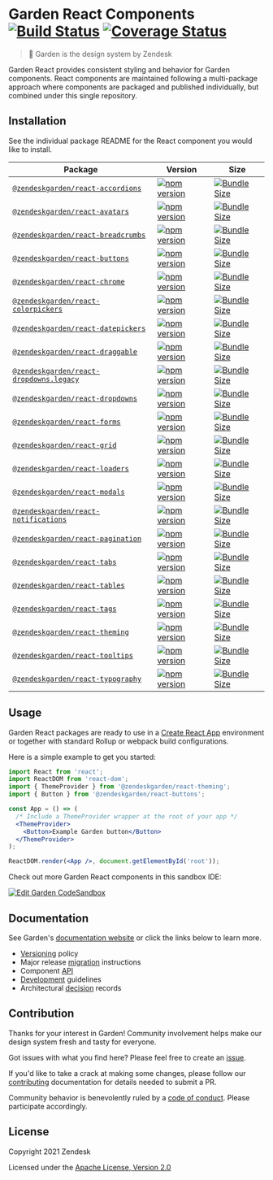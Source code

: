 # Garden React Components [![Build Status][build status badge]][build status link] [![Coverage Status][coverage status badge]][coverage status link]<!-- markdownlint-disable -->

<!-- markdownlint-enable -->

[build status badge]: https://img.shields.io/github/actions/workflow/status/zendeskgarden/react-components/ci.yaml?branch=main&style=flat-square
[build status link]: https://github.com/zendeskgarden/react-components/actions/workflows/ci.yaml?query=branch%3Amain
[coverage status badge]: https://flat.badgen.net/coveralls/c/github/zendeskgarden/react-components/main
[coverage status link]: https://coveralls.io/github/zendeskgarden/react-components

> :seedling: Garden is the design system by Zendesk

Garden React provides consistent styling and behavior for Garden components.
React components are maintained following a multi-package approach where
components are packaged and published individually, but combined under this
single repository.

## Installation

See the individual package README for the React component you would like
to install.

| Package                                                              | Version                                                                   | Size                                                                       |
| -------------------------------------------------------------------- | ------------------------------------------------------------------------- | -------------------------------------------------------------------------- |
| [`@zendeskgarden/react-accordions`](packages/accordions)             | [![npm version][accordions npm version]][accordions npm link]             | [![Bundle Size][accordions size bundle]][accordions size link]             |
| [`@zendeskgarden/react-avatars`](packages/avatars)                   | [![npm version][avatars npm version]][avatars npm link]                   | [![Bundle Size][avatars size bundle]][avatars size link]                   |
| [`@zendeskgarden/react-breadcrumbs`](packages/breadcrumbs)           | [![npm version][breadcrumbs npm version]][breadcrumbs npm link]           | [![Bundle Size][breadcrumbs size bundle]][breadcrumbs size link]           |
| [`@zendeskgarden/react-buttons`](packages/buttons)                   | [![npm version][buttons npm version]][buttons npm link]                   | [![Bundle Size][buttons size bundle]][buttons size link]                   |
| [`@zendeskgarden/react-chrome`](packages/chrome)                     | [![npm version][chrome npm version]][chrome npm link]                     | [![Bundle Size][chrome size bundle]][chrome size link]                     |
| [`@zendeskgarden/react-colorpickers`](packages/colorpickers)         | [![npm version][colorpickers npm version]][colorpickers npm link]         | [![Bundle Size][colorpickers size bundle]][colorpickers size link]         |
| [`@zendeskgarden/react-datepickers`](packages/datepickers)           | [![npm version][datepickers npm version]][datepickers npm link]           | [![Bundle Size][datepickers size bundle]][datepickers size link]           |
| [`@zendeskgarden/react-draggable`](packages/draggable)               | [![npm version][draggable npm version]][draggable npm link]               | [![Bundle Size][draggable size bundle]][draggable size link]               |
| [`@zendeskgarden/react-dropdowns.legacy`](packages/dropdowns.legacy) | [![npm version][dropdowns.legacy npm version]][dropdowns.legacy npm link] | [![Bundle Size][dropdowns.legacy size bundle]][dropdowns.legacy size link] |
| [`@zendeskgarden/react-dropdowns`](packages/dropdowns)               | [![npm version][dropdowns npm version]][dropdowns npm link]               | [![Bundle Size][dropdowns size bundle]][dropdowns size link]               |
| [`@zendeskgarden/react-forms`](packages/forms)                       | [![npm version][forms npm version]][forms npm link]                       | [![Bundle Size][forms size bundle]][forms size link]                       |
| [`@zendeskgarden/react-grid`](packages/grid)                         | [![npm version][grid npm version]][grid npm link]                         | [![Bundle Size][grid size bundle]][grid size link]                         |
| [`@zendeskgarden/react-loaders`](packages/loaders)                   | [![npm version][loaders npm version]][loaders npm link]                   | [![Bundle Size][loaders size bundle]][loaders size link]                   |
| [`@zendeskgarden/react-modals`](packages/modals)                     | [![npm version][modals npm version]][modals npm link]                     | [![Bundle Size][modals size bundle]][modals size link]                     |
| [`@zendeskgarden/react-notifications`](packages/notifications)       | [![npm version][notifications npm version]][notifications npm link]       | [![Bundle Size][notifications size bundle]][notifications size link]       |
| [`@zendeskgarden/react-pagination`](packages/pagination)             | [![npm version][pagination npm version]][pagination npm link]             | [![Bundle Size][pagination size bundle]][pagination size link]             |
| [`@zendeskgarden/react-tabs`](packages/tabs)                         | [![npm version][tabs npm version]][tabs npm link]                         | [![Bundle Size][tabs size bundle]][tabs size link]                         |
| [`@zendeskgarden/react-tables`](packages/tables)                     | [![npm version][tables npm version]][tables npm link]                     | [![Bundle Size][tables size bundle]][tables size link]                     |
| [`@zendeskgarden/react-tags`](packages/tags)                         | [![npm version][tags npm version]][tags npm link]                         | [![Bundle Size][tags size bundle]][tags size link]                         |
| [`@zendeskgarden/react-theming`](packages/theming)                   | [![npm version][theming npm version]][theming npm link]                   | [![Bundle Size][theming size bundle]][theming size link]                   |
| [`@zendeskgarden/react-tooltips`](packages/tooltips)                 | [![npm version][tooltips npm version]][tooltips npm link]                 | [![Bundle Size][tooltips size bundle]][tooltips size link]                 |
| [`@zendeskgarden/react-typography`](packages/typography)             | [![npm version][typography npm version]][typography npm link]             | [![Bundle Size][typography size bundle]][typography size link]             |

[accordions npm version]: https://flat.badgen.net/npm/v/@zendeskgarden/react-accordions
[accordions npm link]: https://www.npmjs.com/package/@zendeskgarden/react-accordions
[accordions size bundle]: https://flat.badgen.net/bundlephobia/minzip/@zendeskgarden/react-accordions
[accordions size link]: https://bundlephobia.com/result?p=@zendeskgarden/react-accordions
[avatars npm version]: https://flat.badgen.net/npm/v/@zendeskgarden/react-avatars
[avatars npm link]: https://www.npmjs.com/package/@zendeskgarden/react-avatars
[avatars size bundle]: https://flat.badgen.net/bundlephobia/minzip/@zendeskgarden/react-avatars
[avatars size link]: https://bundlephobia.com/result?p=@zendeskgarden/react-avatars
[breadcrumbs npm version]: https://flat.badgen.net/npm/v/@zendeskgarden/react-breadcrumbs
[breadcrumbs npm link]: https://www.npmjs.com/package/@zendeskgarden/react-breadcrumbs
[breadcrumbs size bundle]: https://flat.badgen.net/bundlephobia/minzip/@zendeskgarden/react-breadcrumbs
[breadcrumbs size link]: https://bundlephobia.com/result?p=@zendeskgarden/react-breadcrumbs
[buttons npm version]: https://flat.badgen.net/npm/v/@zendeskgarden/react-buttons
[buttons npm link]: https://www.npmjs.com/package/@zendeskgarden/react-buttons
[buttons size bundle]: https://flat.badgen.net/bundlephobia/minzip/@zendeskgarden/react-buttons
[buttons size link]: https://bundlephobia.com/result?p=@zendeskgarden/react-buttons
[chrome npm version]: https://flat.badgen.net/npm/v/@zendeskgarden/react-chrome
[chrome npm link]: https://www.npmjs.com/package/@zendeskgarden/react-chrome
[chrome size bundle]: https://flat.badgen.net/bundlephobia/minzip/@zendeskgarden/react-chrome
[chrome size link]: https://bundlephobia.com/result?p=@zendeskgarden/react-chrome
[colorpickers npm version]: https://flat.badgen.net/npm/v/@zendeskgarden/react-colorpickers
[colorpickers npm link]: https://www.npmjs.com/package/@zendeskgarden/react-colorpickers
[colorpickers size bundle]: https://flat.badgen.net/bundlephobia/minzip/@zendeskgarden/react-colorpickers
[colorpickers size link]: https://bundlephobia.com/result?p=@zendeskgarden/react-colorpickers
[datepickers npm version]: https://flat.badgen.net/npm/v/@zendeskgarden/react-datepickers
[datepickers npm link]: https://www.npmjs.com/package/@zendeskgarden/react-datepickers
[datepickers size bundle]: https://flat.badgen.net/bundlephobia/minzip/@zendeskgarden/react-datepickers
[datepickers size link]: https://bundlephobia.com/result?p=@zendeskgarden/react-datepickers
[draggable npm version]: https://flat.badgen.net/npm/v/@zendeskgarden/react-draggable
[draggable npm link]: https://www.npmjs.com/package/@zendeskgarden/react-draggable
[draggable size bundle]: https://flat.badgen.net/bundlephobia/minzip/@zendeskgarden/react-draggable
[draggable size link]: https://bundlephobia.com/result?p=@zendeskgarden/react-draggable
[dropdowns.legacy npm version]: https://flat.badgen.net/npm/v/@zendeskgarden/react-dropdowns.legacy
[dropdowns.legacy npm link]: https://www.npmjs.com/package/@zendeskgarden/react-dropdowns.legacy
[dropdowns.legacy size bundle]: https://flat.badgen.net/bundlephobia/minzip/@zendeskgarden/react-dropdowns.legacy
[dropdowns.legacy size link]: https://bundlephobia.com/result?p=@zendeskgarden/react-dropdowns.legacy
[dropdowns npm version]: https://flat.badgen.net/npm/v/@zendeskgarden/react-dropdowns
[dropdowns npm link]: https://www.npmjs.com/package/@zendeskgarden/react-dropdowns
[dropdowns size bundle]: https://flat.badgen.net/bundlephobia/minzip/@zendeskgarden/react-dropdowns
[dropdowns size link]: https://bundlephobia.com/result?p=@zendeskgarden/react-dropdowns
[forms npm version]: https://flat.badgen.net/npm/v/@zendeskgarden/react-forms
[forms npm link]: https://www.npmjs.com/package/@zendeskgarden/react-forms
[forms size bundle]: https://flat.badgen.net/bundlephobia/minzip/@zendeskgarden/react-forms
[forms size link]: https://bundlephobia.com/result?p=@zendeskgarden/react-forms
[grid npm version]: https://flat.badgen.net/npm/v/@zendeskgarden/react-grid
[grid npm link]: https://www.npmjs.com/package/@zendeskgarden/react-grid
[grid size bundle]: https://flat.badgen.net/bundlephobia/minzip/@zendeskgarden/react-grid
[grid size link]: https://bundlephobia.com/result?p=@zendeskgarden/react-grid
[loaders npm version]: https://flat.badgen.net/npm/v/@zendeskgarden/react-loaders
[loaders npm link]: https://www.npmjs.com/package/@zendeskgarden/react-loaders
[loaders size bundle]: https://flat.badgen.net/bundlephobia/minzip/@zendeskgarden/react-loaders
[loaders size link]: https://bundlephobia.com/result?p=@zendeskgarden/react-loaders
[modals npm version]: https://flat.badgen.net/npm/v/@zendeskgarden/react-modals
[modals npm link]: https://www.npmjs.com/package/@zendeskgarden/react-modals
[modals size bundle]: https://flat.badgen.net/bundlephobia/minzip/@zendeskgarden/react-modals
[modals size link]: https://bundlephobia.com/result?p=@zendeskgarden/react-modals
[notifications npm version]: https://flat.badgen.net/npm/v/@zendeskgarden/react-notifications
[notifications npm link]: https://www.npmjs.com/package/@zendeskgarden/react-notifications
[notifications size bundle]: https://flat.badgen.net/bundlephobia/minzip/@zendeskgarden/react-notifications
[notifications size link]: https://bundlephobia.com/result?p=@zendeskgarden/react-notifications
[pagination npm version]: https://flat.badgen.net/npm/v/@zendeskgarden/react-pagination
[pagination npm link]: https://www.npmjs.com/package/@zendeskgarden/react-pagination
[pagination size bundle]: https://flat.badgen.net/bundlephobia/minzip/@zendeskgarden/react-pagination
[pagination size link]: https://bundlephobia.com/result?p=@zendeskgarden/react-pagination
[tabs npm version]: https://flat.badgen.net/npm/v/@zendeskgarden/react-tabs
[tabs npm link]: https://www.npmjs.com/package/@zendeskgarden/react-tabs
[tabs size bundle]: https://flat.badgen.net/bundlephobia/minzip/@zendeskgarden/react-tabs
[tabs size link]: https://bundlephobia.com/result?p=@zendeskgarden/react-tabs
[tables npm version]: https://flat.badgen.net/npm/v/@zendeskgarden/react-tables
[tables npm link]: https://www.npmjs.com/package/@zendeskgarden/react-tables
[tables size bundle]: https://flat.badgen.net/bundlephobia/minzip/@zendeskgarden/react-tables
[tables size link]: https://bundlephobia.com/result?p=@zendeskgarden/react-tables
[tags npm version]: https://flat.badgen.net/npm/v/@zendeskgarden/react-tags
[tags npm link]: https://www.npmjs.com/package/@zendeskgarden/react-tags
[tags size bundle]: https://flat.badgen.net/bundlephobia/minzip/@zendeskgarden/react-tags
[tags size link]: https://bundlephobia.com/result?p=@zendeskgarden/react-tags
[theming npm version]: https://flat.badgen.net/npm/v/@zendeskgarden/react-theming
[theming npm link]: https://www.npmjs.com/package/@zendeskgarden/react-theming
[theming size bundle]: https://flat.badgen.net/bundlephobia/minzip/@zendeskgarden/react-theming
[theming size link]: https://bundlephobia.com/result?p=@zendeskgarden/react-theming
[tooltips npm version]: https://flat.badgen.net/npm/v/@zendeskgarden/react-tooltips
[tooltips npm link]: https://www.npmjs.com/package/@zendeskgarden/react-tooltips
[tooltips size bundle]: https://flat.badgen.net/bundlephobia/minzip/@zendeskgarden/react-tooltips
[tooltips size link]: https://bundlephobia.com/result?p=@zendeskgarden/react-tooltips
[typography npm version]: https://flat.badgen.net/npm/v/@zendeskgarden/react-typography
[typography npm link]: https://www.npmjs.com/package/@zendeskgarden/react-typography
[typography size bundle]: https://flat.badgen.net/bundlephobia/minzip/@zendeskgarden/react-typography
[typography size link]: https://bundlephobia.com/result?p=@zendeskgarden/react-typography

## Usage

Garden React packages are ready to use in a
[Create React App](https://create-react-app.dev/) environment or together
with standard Rollup or webpack build configurations.

Here is a simple example to get you started:

```jsx
import React from 'react';
import ReactDOM from 'react-dom';
import { ThemeProvider } from '@zendeskgarden/react-theming';
import { Button } from '@zendeskgarden/react-buttons';

const App = () => (
  /* Include a ThemeProvider wrapper at the root of your app */
  <ThemeProvider>
    <Button>Example Garden button</Button>
  </ThemeProvider>
);

ReactDOM.render(<App />, document.getElementById('root'));
```

Check out more Garden React components in this sandbox IDE:

[![Edit Garden CodeSandbox](https://codesandbox.io/static/img/play-codesandbox.svg)](https://codesandbox.io/s/github/zendeskgarden/react-components/tree/main/examples/codesandbox)

## Documentation

See Garden's [documentation website](https://garden.zendesk.com/) or click
the links below to learn more.

- [Versioning](docs/versioning.md) policy
- Major release [migration](docs/migration.md) instructions
- Component [API](docs/api.md)
- [Development](docs/development.md) guidelines
- Architectural [decision](docs/adrs/#readme) records

## Contribution

Thanks for your interest in Garden! Community involvement helps make our
design system fresh and tasty for everyone.

Got issues with what you find here? Please feel free to create an
[issue](https://github.com/zendeskgarden/react-components/issues/new).

If you'd like to take a crack at making some changes, please follow our
[contributing](.github/CONTRIBUTING.md) documentation for details
needed to submit a PR.

Community behavior is benevolently ruled by a [code of
conduct](.github/CODE_OF_CONDUCT.md). Please participate accordingly.

## License

Copyright 2021 Zendesk

Licensed under the [Apache License, Version 2.0](LICENSE.md)
